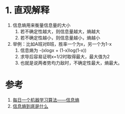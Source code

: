 

# 1. 直观解释

1. 信息熵用来衡量信息量的大小
    1. 若不确定性越大，则信息量越大，熵越大
    2. 若不确定性越小，则信息量越小，熵越小
2. 举例：比如A班对B班，胜率一个为x，另一个为1-x
    1. 信息熵为 -(xlogx + (1-x)log(1-x))
    2. 求导后容易证明x=1/2时取得最大，最大值为2
    3. 也就是说两者势均力敌时，不确定性最大，熵最大。

# 参考

1. [每日一个机器学习算法——信息熵](https://www.cnblogs.com/ShaneZhang/p/3970176.html)
2. [信息熵到底是什么](https://blog.csdn.net/saltriver/article/details/53056816)